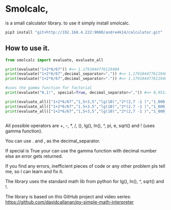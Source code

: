 # Smolcalc,

is a small calculator library. to use it simply install smolcalc.

```bash
pip3 install "git+http://192.168.4.222:9080/andre4k14/calculator.git"
```

## How to use it. 

```python
from smolcalc import evaluate, evaluate_all

print(evaluate("1+2*6/67")) #=> 1.1791044776119404
print(evaluate("1+2*6/67",decimal_separator=",")) #=> 1,1791044776119404
print(evaluate("1+2*6/67",decimal_separator=".")) #=> 1.1791044776119404

#uses the gamma function for factorial 
print(evaluate("0,1!", special=True, decimal_separator=",")) #=> 0,951350769866873

print(evaluate_all(["1+2*6/67","1,5+3,5","lg(10)","2*(2,7 -1 )","1_000_000"],decimal_separator=",")) #=> ["1,1791044776119404","5","1","3,4000000000000004","1000000"]
print(evaluate_all(["1+2*6/67","1.5+3.5","lg(10)","2*(2.7 -1 )","1_000_000"])) #=> ["1.1791044776119404","5","1","3.4000000000000004","1000000"]
print(evaluate_all(["1+2*6/67","1,5+3,5","lg(10)","2*(2,7 -1 )","1_000_000"],decimal_separator=[".",",",",",",","."])) #=> ["1.1791044776119404","5","1","3,4000000000000004","1000000"]



```

All possible operators are +, -, *, /, (), lg(), ln(), ^, pi, e, sqrt() and ! (uses gamma function).

You can use . and , as the decimal_separator.

If special is True your can use the gamma function with decimal number else an error gets returned.

If you find any errors, inefficient pieces of code or any other problem pls tell me, so I can learn and fix it.

The library uses the standard math lib from python for lg(), ln(), ^, sqrt() and !.

The library is based on this GitHub project and video series:
https://github.com/davidcallanan/py-simple-math-interpreter